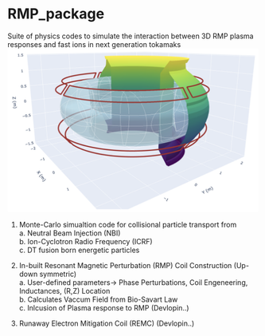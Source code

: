 # RMP_package
Suite of physics codes to simulate the interaction between 3D RMP plasma responses and fast ions in next generation tokamaks
![RMP Plasma Combined Geometry](./rmp_plasma_combined_geo.png)                  

1. Monte-Carlo simualtion code for collisional particle transport from \
      a. Neutral Beam Injection (NBI) \
      b. Ion-Cyclotron Radio Frequency (ICRF)\
    c. DT fusion born energetic particles

3. In-built Resonant Magnetic Perturbation (RMP) Coil Construction (Up-down symmetric) \
    a.  User-defined parameters-> Phase Perturbations, Coil Engeneering, Inductances, (R,Z) Location \
    b. Calculates Vaccum Field from Bio-Savart Law \
    c. Inlcusion of Plasma response to RMP (Devlopin..) 

4. Runaway Electron Mitigation Coil (REMC) (Devlopin..)
    
